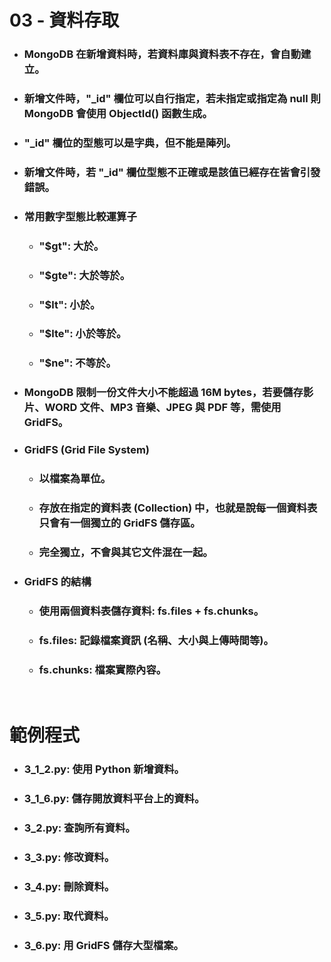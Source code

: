 03 - 資料存取
=====
* ### MongoDB 在新增資料時，若資料庫與資料表不存在，會自動建立。
* ### 新增文件時，"_id" 欄位可以自行指定，若未指定或指定為 null 則 MongoDB 會使用 ObjectId() 函數生成。
* ### "_id" 欄位的型態可以是字典，但不能是陣列。
* ### 新增文件時，若 "_id" 欄位型態不正確或是該值已經存在皆會引發錯誤。
* ### 常用數字型態比較運算子
    * ### "$gt": 大於。
    * ### "$gte": 大於等於。
    * ### "$lt": 小於。
    * ### "$lte": 小於等於。
    * ### "$ne": 不等於。
* ### MongoDB 限制一份文件大小不能超過 16M bytes，若要儲存影片、WORD 文件、MP3 音樂、JPEG 與 PDF 等，需使用 GridFS。
* ### GridFS (Grid File System)
    * ### 以檔案為單位。
    * ### 存放在指定的資料表 (Collection) 中，也就是說每一個資料表只會有一個獨立的 GridFS 儲存區。
    * ### 完全獨立，不會與其它文件混在一起。
* ### GridFS 的結構
    * ### 使用兩個資料表儲存資料: fs.files + fs.chunks。
    * ### fs.files: 記錄檔案資訊 (名稱、大小與上傳時間等)。
    * ### fs.chunks: 檔案實際內容。
<br />

範例程式
=====
* ### 3_1_2.py: 使用 Python 新增資料。
* ### 3_1_6.py: 儲存開放資料平台上的資料。
* ### 3_2.py: 查詢所有資料。
* ### 3_3.py: 修改資料。
* ### 3_4.py: 刪除資料。
* ### 3_5.py: 取代資料。
* ### 3_6.py: 用 GridFS 儲存大型檔案。
<br />
